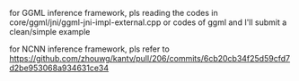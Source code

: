 
for GGML inference framework, pls reading the codes in core/ggml/jni/ggml-jni-impl-external.cpp or codes of ggml and I'll submit a clean/simple example

for NCNN inference framework, pls refer to https://github.com/zhouwg/kantv/pull/206/commits/6cb20cb34f25d59cfd7d2be953068a934631ce34
